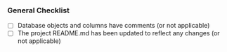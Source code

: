


### General Checklist
- [ ] Database objects and columns have comments (or not applicable)
- [ ] The project README.md has been updated to reflect any changes (or not applicable)
